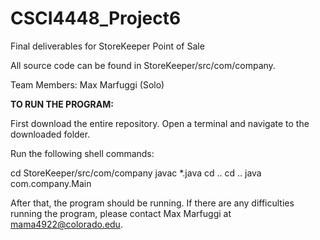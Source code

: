 # CSCI4448_Project6
Final deliverables for StoreKeeper Point of Sale

All source code can be found in StoreKeeper/src/com/company.

Team Members: Max Marfuggi (Solo)

**TO RUN THE PROGRAM:**

First download the entire repository. Open a terminal and navigate to the downloaded folder.

Run the following shell commands:

cd StoreKeeper/src/com/company 
javac *.java
cd .. 
cd ..
java com.company.Main

After that, the program should be running. If there are any difficulties running the program, please contact Max Marfuggi at mama4922@colorado.edu.
